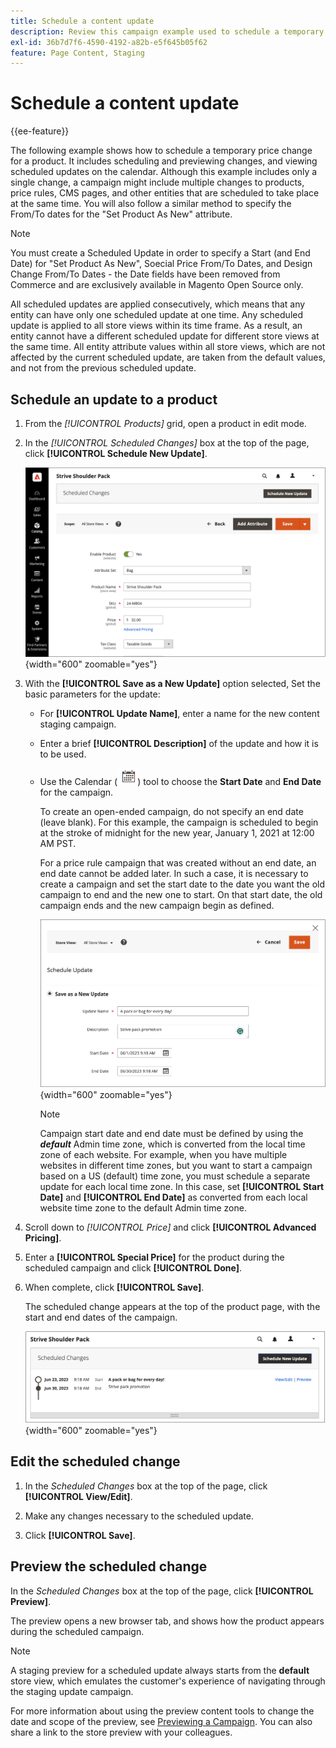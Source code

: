 ```yaml
---
title: Schedule a content update
description: Review this campaign example used to schedule a temporary price change for a product.
exl-id: 36b7d7f6-4590-4192-a82b-e5f645b05f62
feature: Page Content, Staging
---
```

# Schedule a content update

{{ee-feature}}

The following example shows how to schedule a temporary price change for a product. It includes scheduling and previewing changes, and viewing scheduled updates on the calendar. Although this example includes only a single change, a campaign might include multiple changes to products, price rules, CMS pages, and other entities that are scheduled to take place at the same time. You will also follow a similar method to specify the From/To dates for the "Set Product As New" attribute.

>[!NOTE]
>You must create a Scheduled Update in order to specify a Start (and End Date) for "Set Product As New", Soecial Price From/To Dates, and Design Change From/To Dates - the Date fields have been removed from Commerce and are exclusively available in Magento Open Source only. 
>
>All scheduled updates are applied consecutively, which means that any entity can have only one scheduled update at one time. Any scheduled update is applied to all store views within its time frame. As a result, an entity cannot have a different scheduled update for different store views at the same time. All entity attribute values within all store views, which are not affected by the current scheduled update, are taken from the default values, and not from the previous scheduled update.

## Schedule an update to a product

1. From the _[!UICONTROL Products]_ grid, open a product in edit mode.

1. In the _[!UICONTROL Scheduled Changes]_ box at the top of the page, click **[!UICONTROL Schedule New Update]**.

   ![Schedule new update](./assets/content-staging-product-schedule-new-update.png){width="600" zoomable="yes"}

1. With the **[!UICONTROL Save as a New Update]** option selected, Set the basic parameters for the update:

   - For **[!UICONTROL Update Name]**, enter a name for the new content staging campaign.

   - Enter a brief **[!UICONTROL Description]** of the update and how it is to be used.

   - Use the Calendar (![Calendar icon](../assets/icon-calendar.png)) tool to choose the **Start Date** and **End Date** for the campaign.

      To create an open-ended campaign, do not specify an end date (leave blank). For this example, the campaign is scheduled to begin at the stroke of midnight for the new year, January 1, 2021 at 12:00 AM PST.

      
      For a price rule campaign that was created without an end date, an end date cannot be added later. In such a case, it is necessary to create a campaign and set the start date to the date you want the old campaign to end and the new one to start. On that start date, the old campaign ends and the new campaign begin as defined.

      ![Scheduling a product update](./assets/content-staging-campaign-schedule-update.png){width="600" zoomable="yes"}

      >[!NOTE]
      >
      >Campaign start date and end date must be defined by using the **_default_** Admin time zone, which is converted from the local time zone of each website. For example, when you have multiple websites in different time zones, but you want to start a campaign based on a US (default) time zone, you must schedule a separate update for each local time zone. In this case, set **[!UICONTROL Start Date]** and **[!UICONTROL End Date]** as converted from each local website time zone to the default Admin time zone.

1. Scroll down to _[!UICONTROL Price]_ and click **[!UICONTROL Advanced Pricing]**.

1. Enter a **[!UICONTROL Special Price]** for the product during the scheduled campaign and click **[!UICONTROL Done]**.

1. When complete, click **[!UICONTROL Save]**.

   The scheduled change appears at the top of the product page, with the start and end dates of the campaign.

   ![Scheduled change](./assets/content-staging-product-scheduled-update-preview-rope.png){width="600" zoomable="yes"}

## Edit the scheduled change

1. In the _Scheduled Changes_ box at the top of the page, click **[!UICONTROL View/Edit]**.

1. Make any changes necessary to the scheduled update.

1. Click **[!UICONTROL Save]**.

## Preview the scheduled change

In the _Scheduled Changes_ box at the top of the page, click **[!UICONTROL Preview]**.

The preview opens a new browser tab, and shows how the product appears during the scheduled campaign.

>[!NOTE]
>
>A staging preview for a scheduled update always starts from the **default** store view, which emulates the customer's experience of navigating through the staging update campaign.

For more information about using the preview content tools to change the date and scope of the preview, see [Previewing a Campaign](content-staging-preview.md). You can also share a link to the store preview with your colleagues.
